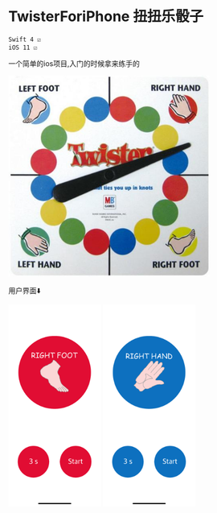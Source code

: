 # TwisterForiPhone 扭扭乐骰子

    Swift 4 ☑️
    iOS 11 ☑️
    
一个简单的ios项目,入门的时候拿来练手的

<img src=https://github.com/FinchFeng/TwisterForiPhone/blob/master/82474d2df710c91c60d14e8fb1d2b670.jpg width="400" height="400" alt="图片加载失败时，显示这段字"/>

用户界面⬇️

<img src=https://github.com/FinchFeng/TwisterForiPhone/blob/master/Simulator%20Screen%20Shot%20-%20iPhone%20X%20-%202018-04-12%20at%2016.43.14.png width="184" height="400" alt="图片加载失败时，显示这段字"/>
<img src=https://github.com/FinchFeng/TwisterForiPhone/blob/master/Simulator%20Screen%20Shot%20-%20iPhone%20X%20-%202018-04-12%20at%2016.43.34.png width="184" height="400" alt="图片加载失败时，显示这段字"/>
